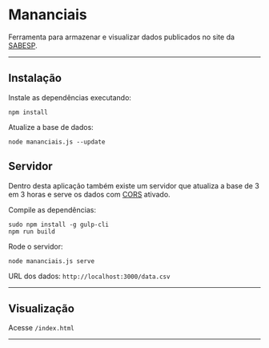 # Mananciais

Ferramenta para armazenar e visualizar dados publicados no site da [SABESP](http://www2.sabesp.com.br/mananciais/DivulgacaoSiteSabesp.aspx).

---

## Instalação

Instale as dependências executando:

```
npm install
```

Atualize a base de dados:
```
node mananciais.js --update
```

## Servidor

Dentro desta aplicação também existe um servidor que atualiza a base de 3 em 3 horas e serve os dados com [CORS](http://pt.wikipedia.org/wiki/Cross-origin_resource_sharing) ativado.

Compile as dependências:

```
sudo npm install -g gulp-cli
npm run build
```

Rode o servidor:
```
node mananciais.js serve
```

URL dos dados: `http://localhost:3000/data.csv`


---

## Visualização

Acesse `/index.html`

---
